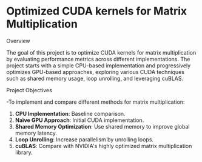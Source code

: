 # Optimized CUDA kernels for Matrix Multiplication

Overview

The goal of this project is to optimize CUDA kernels for matrix multiplication by evaluating performance metrics across different implementations. The project starts with a simple CPU-based implementation and progressively optimizes GPU-based approaches, exploring various CUDA techniques such as shared memory usage, loop unrolling, and leveraging cuBLAS.

Project Objectives

-To implement and compare different methods for matrix multiplication:

  1. **CPU Implementation**: Baseline comparison.
  2. **Naïve GPU Approach**: Initial CUDA implementation.
  3. **Shared Memory Optimization**: Use shared memory to improve global memory latency.
  4. **Loop Unrolling**: Increase parallelism by unrolling loops.
  5. **cuBLAS**: Compare with NVIDIA's highly optimized matrix multiplication library.

